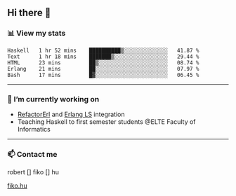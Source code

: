 ## Hi there 👋

### 📊 View my stats

<!--START_SECTION:waka-->
```text
Haskell   1 hr 52 mins    ██████████▒░░░░░░░░░░░░░░   41.87 % 
Text      1 hr 18 mins    ███████▒░░░░░░░░░░░░░░░░░   29.44 % 
HTML      23 mins         ██▒░░░░░░░░░░░░░░░░░░░░░░   08.74 % 
Erlang    21 mins         ██░░░░░░░░░░░░░░░░░░░░░░░   07.97 % 
Bash      17 mins         █▓░░░░░░░░░░░░░░░░░░░░░░░   06.45 % 
```
<!--END_SECTION:waka-->


---

### 🔭 I’m currently working on
- [RefactorErl](https://plc.inf.elte.hu/erlang/) and [Erlang LS](https://erlang-ls.github.io) integration
- Teaching Haskell to first semester students @ELTE Faculty of Informatics

---



### 📫 Contact me
robert [] fiko [] hu

[fiko.hu](https://fiko.hu)


<!--
**robertfiko/robertfiko** is a ✨ _special_ ✨ repository because its `README.md` (this file) appears on your GitHub profile.

Here are some ideas to get you started:

- 🔭 I’m currently working on ...
- 🌱 I’m currently learning ...
- 👯 I’m looking to collaborate on ...
- 🤔 I’m looking for help with ...
- 💬 Ask me about ...
- 📫 How to reach me: ...
- 😄 Pronouns: ...
- ⚡ Fun fact: ...
-->
